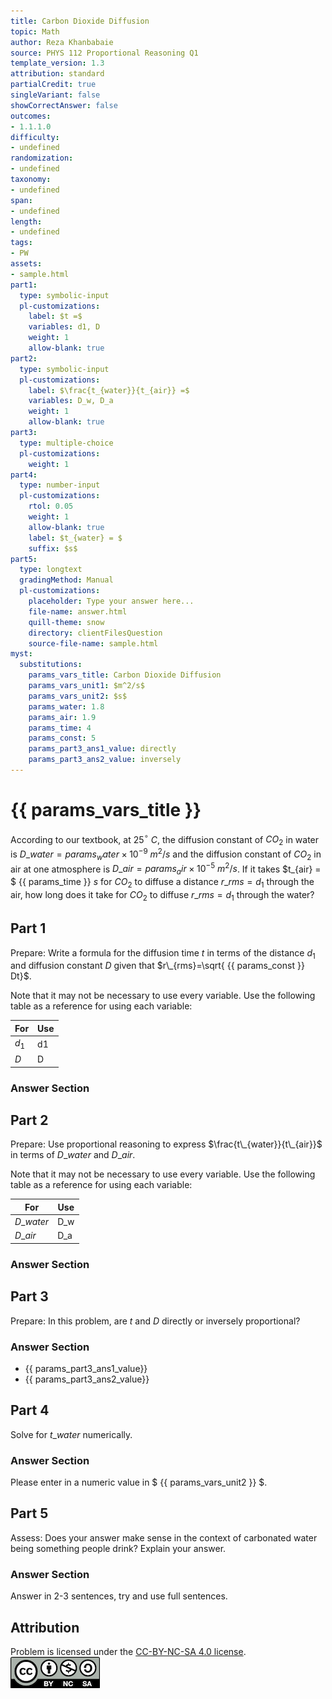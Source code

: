 ```yaml
---
title: Carbon Dioxide Diffusion
topic: Math
author: Reza Khanbabaie
source: PHYS 112 Proportional Reasoning Q1
template_version: 1.3
attribution: standard
partialCredit: true
singleVariant: false
showCorrectAnswer: false
outcomes:
- 1.1.1.0
difficulty:
- undefined
randomization:
- undefined
taxonomy:
- undefined
span:
- undefined
length:
- undefined
tags:
- PW
assets:
- sample.html
part1:
  type: symbolic-input
  pl-customizations:
    label: $t =$
    variables: d1, D
    weight: 1
    allow-blank: true
part2:
  type: symbolic-input
  pl-customizations:
    label: $\frac{t_{water}}{t_{air}} =$
    variables: D_w, D_a
    weight: 1
    allow-blank: true
part3:
  type: multiple-choice
  pl-customizations:
    weight: 1
part4:
  type: number-input
  pl-customizations:
    rtol: 0.05
    weight: 1
    allow-blank: true
    label: $t_{water} = $
    suffix: $s$
part5:
  type: longtext
  gradingMethod: Manual
  pl-customizations:
    placeholder: Type your answer here...
    file-name: answer.html
    quill-theme: snow
    directory: clientFilesQuestion
    source-file-name: sample.html
myst:
  substitutions:
    params_vars_title: Carbon Dioxide Diffusion
    params_vars_unit1: $m^2/s$
    params_vars_unit2: $s$
    params_water: 1.8
    params_air: 1.9
    params_time: 4
    params_const: 5
    params_part3_ans1_value: directly
    params_part3_ans2_value: inversely
---
```

# {{ params_vars_title }}
According to our textbook, at 25$^\circ$ $C$, the diffusion constant of $CO_2$ in water is $D\_{water} = {{ params_water }} \times 10^{-9}$ $m^2/s$ and the diffusion constant of $CO_2$ in air at one atmosphere is $D\_{air} = {{ params_air }} \times 10^{-5}$ $m^2/s$. If it takes $t\_{air} = $ {{ params_time }} $s$ for $CO_2$ to diffuse a distance $r\_{rms}=d_1$ through the air, how long does it take for $CO_2$ to diffuse $r\_{rms}=d_1$ through the water?

## Part 1

Prepare: Write a formula for the diffusion time $t$ in terms of the distance $d_1$ and diffusion constant $D$ given that $r\_{rms}=\sqrt{ {{ params_const }} Dt}$.

Note that it may not be necessary to use every variable. Use the following table as a reference for using each variable:

| For  | Use   |
|----------|-------|
| $d_1$  | d1  |
| $D$  | D  |

### Answer Section

## Part 2

Prepare: Use proportional reasoning to express $\frac{t\_{water}}{t\_{air}}$  in terms of $D\_{water}$ and $D\_{air}$.

Note that it may not be necessary to use every variable. Use the following table as a reference for using each variable:

| For  | Use   |
|----------|-------|
| $D\_{water}$  | D_w  |
| $D\_{air}$  | D_a  |

### Answer Section

## Part 3

Prepare: In this problem, are $t$ and $D$ directly or inversely proportional?

### Answer Section

- {{ params_part3_ans1_value}}
- {{ params_part3_ans2_value}}

## Part 4

Solve for $t\_{water}$ numerically.

### Answer Section

Please enter in a numeric value in $ {{ params_vars_unit2 }} $.

## Part 5

Assess: Does your answer make sense in the context of carbonated water being something people drink? Explain your answer.

### Answer Section

Answer in 2-3 sentences, try and use full sentences.

## Attribution

Problem is licensed under the [CC-BY-NC-SA 4.0 license](https://creativecommons.org/licenses/by-nc-sa/4.0/).<br> ![The Creative Commons 4.0 license requiring attribution-BY, non-commercial-NC, and share-alike-SA license.](https://raw.githubusercontent.com/firasm/bits/master/by-nc-sa.png)